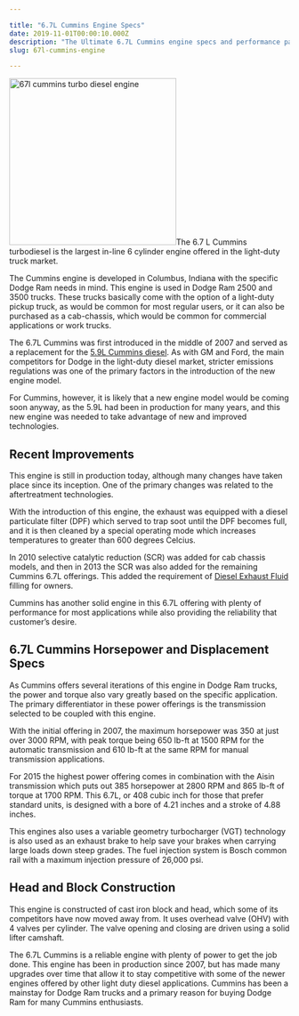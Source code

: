 ```yaml
---

title: "6.7L Cummins Engine Specs"
date: 2019-11-01T00:00:10.000Z
description: "The Ultimate 6.7L Cummins engine specs and performance parts guide. See why Dodge fans love this turbocharged V6 diesel engine."
slug: 67l-cummins-engine

---
```


<img class="alignright size-medium wp-image-356" src="http://www.hcdmag.com/wp-content/uploads/67l_cummins_turbo_diesel_engine-300x300.jpg" alt="67l cummins turbo diesel engine" width="300" height="300">The 6.7 L Cummins turbodiesel is the largest in-line 6 cylinder engine offered in the light-duty truck market.

The Cummins engine is developed in Columbus, Indiana with the specific Dodge Ram needs in mind. This engine is used in Dodge Ram 2500 and 3500 trucks. These trucks basically come with the option of a light-duty pickup truck, as would be common for most regular users, or it can also be purchased as a cab-chassis, which would be common for commercial applications or work trucks.

The 6.7L Cummins was first introduced in the middle of 2007 and served as a replacement for the <a href="http://www.hcdmag.com/59l-cummins-engine/">5.9L Cummins diesel</a>. As with GM and Ford, the main competitors for Dodge in the light-duty diesel market, stricter emissions regulations was one of the primary factors in the introduction of the new engine model.

For Cummins, however, it is likely that a new engine model would be coming soon anyway, as the 5.9L had been in production for many years, and this new engine was needed to take advantage of new and improved technologies.
<h2>Recent Improvements</h2>
This engine is still in production today, although many changes have taken place since its inception. One of the primary changes was related to the aftertreatment technologies.

With the introduction of this engine, the exhaust was equipped with a diesel particulate filter (DPF) which served to trap soot until the DPF becomes full, and it is then cleaned by a special operating mode which increases temperatures to greater than 600 degrees Celcius.

In 2010 selective catalytic reduction (SCR) was added for cab chassis models, and then in 2013 the SCR was also added for the remaining Cummins 6.7L offerings. This added the requirement of <a title="DEF" href="http://exhaustsystemsguide.com/diesel-exhaust-fluid/" target="_blank" rel="noopener noreferrer">Diesel Exhaust Fluid</a> filling for owners.

Cummins has another solid engine in this 6.7L offering with plenty of performance for most applications while also providing the reliability that customer’s desire.
<h2>6.7L Cummins Horsepower and Displacement Specs</h2>
As Cummins offers several iterations of this engine in Dodge Ram trucks, the power and torque also vary greatly based on the specific application. The primary differentiator in these power offerings is the transmission selected to be coupled with this engine.

With the initial offering in 2007, the maximum horsepower was 350 at just over 3000 RPM, with peak torque being 650 lb-ft at 1500 RPM for the automatic transmission and 610 lb-ft at the same RPM for manual transmission applications.

For 2015 the highest power offering comes in combination with the Aisin transmission which puts out 385 horsepower at 2800 RPM and 865 lb-ft of torque at 1700 RPM. This 6.7L, or 408 cubic inch for those that prefer standard units, is designed with a bore of 4.21 inches and a stroke of 4.88 inches.

This engines also uses a variable geometry turbocharger (VGT) technology is also used as an exhaust brake to help save your brakes when carrying large loads down steep grades. The fuel injection system is Bosch common rail with a maximum injection pressure of 26,000 psi.
<h2>Head and Block Construction</h2>
This engine is constructed of cast iron block and head, which some of its competitors have now moved away from. It uses overhead valve (OHV) with 4 valves per cylinder. The valve opening and closing are driven using a solid lifter camshaft.

The 6.7L Cummins is a reliable engine with plenty of power to get the job done. This engine has been in production since 2007, but has made many upgrades over time that allow it to stay competitive with some of the newer engines offered by other light duty diesel applications. Cummins has been a mainstay for Dodge Ram trucks and a primary reason for buying Dodge Ram for many Cummins enthusiasts.